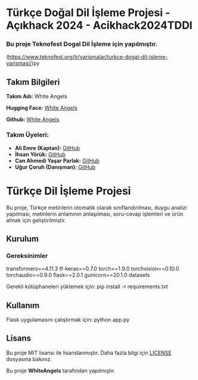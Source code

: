 # Türkçe Doğal Dil İşleme Projesi - Açıkhack 2024 - Acikhack2024TDDI
### Bu proje Teknofest Dogal Dil İşleme için yapılmıştır. 
(https://www.teknofest.org/tr/yarismalar/turkce-dogal-dil-isleme-yarismasi/)py
## Takım Bilgileri

**Takım Adı:** White Angels

**Hugging Face:** [White Angels](https://huggingface.co/WhiteAngelss)

**Github:** [White Angels](https://github.com/WhiteeAngels)

### Takım Üyeleri:

- **Ali Emre (Kaptan):** [GitHub](https://github.com/Aliemree)
- **İhsan Yörük:** [GitHub](https://github.com/yorukihsan1)
- **Can Ahmedi Yaşar Parlak:** [GitHub](https://github.com/canahmed)
- **Uğur Çoruh (Danışman):** [GitHub](https://github.com/ucoruh)

# Türkçe Dil İşleme Projesi

Bu proje, Türkçe metinlerin otomatik olarak sınıflandırılması, duygu analizi yapılması, metinlerin anlamının anlaşılması, soru-cevap işlemleri ve ürün almak için geliştirilmiştir.

## Kurulum


### Gereksinimler

transformers==4.11.3
tf-keras==0.7.0
torch==1.9.0
torchvision==0.10.0
torchaudio==0.9.0
flask==2.0.1
gunicorn==20.1.0
datasets

Gerekli kütüphaneleri yüklemek için:
pip install -r requirements.txt


## Kullanım

Flask uygulamasını çalıştırmak için:
python app.py
## Lisans

Bu proje MIT lisansı ile lisanslanmıştır. Daha fazla bilgi için [LICENSE](./LICENSE) dosyasına bakınız.

Bu proje **WhiteAngels** tarafından yapılmıştır.
